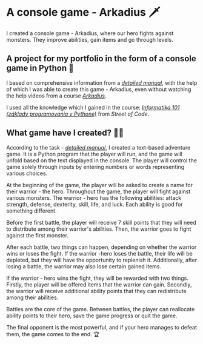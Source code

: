 # A console game - Arkadius :dagger:

I created a console game - Arkadius, where our hero fights against monsters. They improve abilities, gain items and go through levels.

## A project for my portfolio in the form of a console game in Python :snake:

I based on comprehensive information from a *[detailed manual](https://wp.streetofcode.sk/wp-content/uploads/2022/09/Arkadius-zadanie.pdf)*, with the help of which I was able to create this game - Arkadius, even without watching the help videos from a course *[Arkadius](https://streetofcode.sk/kurzy/arkadius)*.

I used all the knowledge which I gained in the course: *[Informatika 101 (základy programovania v Pythone)](https://streetofcode.sk/kurzy/informatika-101)* from *Street of Code*.


## What game have I created? :technologist:

According to the task - *[detailed manual](https://wp.streetofcode.sk/wp-content/uploads/2022/09/Arkadius-zadanie.pdf)*, I created a text-based adventure game. It is a Python program that the player will run, and the game will unfold based on the text displayed in the console. The player will control the game solely through inputs by entering numbers or words representing various choices.

At the beginning of the game, the player will be asked to create a name for their warrior - the hero. Throughout the game, the player will fight against various monsters. The warrior - hero has the following abilities: attack strength, defense, dexterity, skill, life, and luck. Each ability is good for something different.

Before the first battle, the player will receive 7 skill points that they will need to distribute among their warrior's abilities. Then, the warrior goes to fight against the first monster.

After each battle, two things can happen, depending on whether the warrior wins or loses the fight. If the warrior -hero loses the battle, their life will be depleted, but they will have the opportunity to replenish it. Additionally, after losing a battle, the warrior may also lose certain gained items.

If the warrior - hero wins the fight, they will be rewarded with two things. Firstly, the player will be offered items that the warrior can gain. Secondly, the warrior will receive additional ability points that they can redistribute among their abilities.

Battles are the core of the game. Between battles, the player can reallocate ability points to their hero, save the game progress or quit the game.

The final opponent is the most powerful, and if your hero manages to defeat them, the game comes to the end. :trophy:
